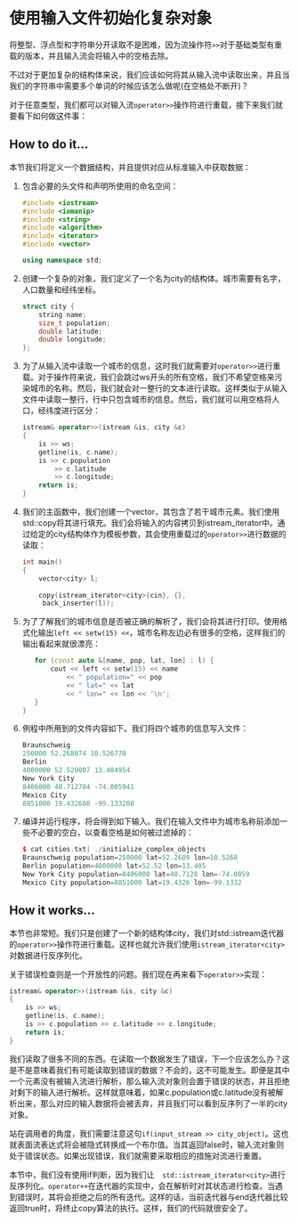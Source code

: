 # 使用输入文件初始化复杂对象

将整型、浮点型和字符串分开读取不是困难，因为流操作符`>>`对于基础类型有重载的版本，并且输入流会将输入中的空格去除。

不过对于更加复杂的结构体来说，我们应该如何将其从输入流中读取出来，并且当我们的字符串中需要多个单词的时候应该怎么做呢(在空格处不断开)？

对于任意类型，我们都可以对输入流`operator>>`操作符进行重载，接下来我们就要看下如何做这件事：

## How to do it...

本节我们将定义一个数据结构，并且提供对应从标准输入中获取数据：

1. 包含必要的头文件和声明所使用的命名空间：

   ```c++
   #include <iostream>
   #include <iomanip>
   #include <string>
   #include <algorithm>
   #include <iterator>
   #include <vector>
   
   using namespace std; 
   ```

2. 创建一个复杂的对象，我们定义了一个名为city的结构体。城市需要有名字，人口数量和经纬坐标。

   ```c++
   struct city {
       string name;
       size_t population;
       double latitude;
       double longitude;
   };
   ```

3. 为了从输入流中读取一个城市的信息，这时我们就需要对`operator>>`进行重载。对于操作符来说，我们会跳过ws开头的所有空格，我们不希望空格来污染城市的名称。然后，我们就会对一整行的文本进行读取。这样类似于从输入文件中读取一整行，行中只包含城市的信息。然后，我们就可以用空格将人口，经纬度进行区分：

   ```c++
   istream& operator>>(istream &is, city &c)
   {
       is >> ws;
       getline(is, c.name);
       is >> c.population
           >> c.latitude
           >> c.longitude;
       return is;
   }
   ```

4. 我们的主函数中，我们创建一个vector，其包含了若干城市元素。我们使用std::copy将其进行填充。我们会将输入的内容拷贝到istream_iterator中。通过给定的city结构体作为模板参数，其会使用重载过的`operator>>`进行数据的读取：

   ```c++
   int main()
   {
       vector<city> l;
       
       copy(istream_iterator<city>{cin}, {},
       	back_inserter(l)); 
   ```

5. 为了了解我们的城市信息是否被正确的解析了，我们会将其进行打印。使用格式化输出`left << setw(15) <<`，城市名称左边必有很多的空格，这样我们的输出看起来就很漂亮：

    ```c++
       for (const auto &[name, pop, lat, lon] : l) {
           cout << left << setw(15) << name
               << " population=" << pop
               << " lat=" << lat
               << " lon=" << lon << '\n';
       }
   }
    ```

6. 例程中所用到的文件内容如下。我们将四个城市的信息写入文件：

   ```c++
   Braunschweig
   250000 52.268874 10.526770
   Berlin
   4000000 52.520007 13.404954
   New York City
   8406000 40.712784 -74.005941
   Mexico City
   8851000 19.432608 -99.133208
   ```

7. 编译并运行程序，将会得到如下输入。我们在输入文件中为城市名称前添加一些不必要的空白，以查看空格是如何被过滤掉的：

   ```c++
   $ cat cities.txt| ./initialize_complex_objects
   Braunschweig population=250000 lat=52.2689 lon=10.5268
   Berlin population=4000000 lat=52.52 lon=13.405
   New York City population=8406000 lat=40.7128 lon=-74.0059
   Mexico City population=8851000 lat=19.4326 lon=-99.1332
   ```

## How it works...

本节也非常短。我们只是创建了一个新的结构体city，我们对std::istream迭代器的`operator>>`操作符进行重载。这样也就允许我们使用`istream_iterator<city>`对数据进行反序列化。

关于错误检查则是一个开放性的问题。我们现在再来看下`operator>>`实现：

```c++
istream& operator>>(istream &is, city &c)
{
    is >> ws;
    getline(is, c.name);
    is >> c.population >> c.latitude >> c.longitude;
    return is;
}
```

我们读取了很多不同的东西。在读取一个数据发生了错误，下一个应该怎么办？这是不是意味着我们有可能读取到错误的数据？不会的，这不可能发生。即便是其中一个元素没有被输入流进行解析，那么输入流对象则会置于错误的状态，并且拒绝对剩下的输入进行解析。这样就意味着，如果c.population或c.latitude没有被解析出来，那么对应的输入数据将会被丢弃，并且我们可以看到反序列了一半的city对象。

站在调用者的角度，我们需要注意这句`if(input_stream >> city_object)`。这也就表面流表达式将会被隐式转换成一个布尔值。当其返回false时，输入流对象则处于错误状态。如果出现错误，我们就需要采取相应的措施对流进行重置。

本节中，我们没有使用if判断，因为我们让`  std::istream_iterator<city>`进行反序列化。`operator++`在迭代器的实现中，会在解析时对其状态进行检查。当遇到错误时，其将会拒绝之后的所有迭代。这样的话，当前迭代器与end迭代器比较返回true时，将终止copy算法的执行。这样，我们的代码就很安全了。